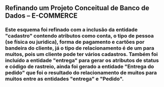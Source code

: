 ## Refinando um Projeto Conceitual de Banco de Dados – E-COMMERCE

### Este esquema foi refinado com a inclusão da entidade "cadastro" contendo atributos como conta, o tipo de pessoa (se física ou juridica), forma de pagamento e cartões por bandeira do cliente, já o tipo de relacionamento é de um para muitos, pois um cliente pode ter vários cadastros. Também foi incluído a entidade "entrega" para gerar os atributos de status e código de rastreio, ainda foi gerado a entidade "Entrega do pedido" que foi o resultado do relacionamento de muitos para muitos entre as entidades "entrega" e "Pedido".
